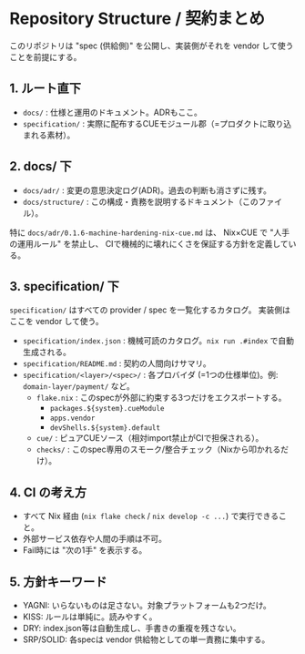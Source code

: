 # Repository Structure / 契約まとめ

このリポジトリは "spec (供給側)" を公開し、実装側がそれを vendor して使うことを前提にする。

## 1. ルート直下
- `docs/` : 仕様と運用のドキュメント。ADRもここ。
- `specification/` : 実際に配布するCUEモジュール郡（=プロダクトに取り込まれる素材）。

## 2. docs/ 下
- `docs/adr/` : 変更の意思決定ログ(ADR)。過去の判断も消さずに残す。
- `docs/structure/` : この構成・責務を説明するドキュメント（このファイル）。

特に `docs/adr/0.1.6-machine-hardening-nix-cue.md` は、
Nix×CUE で "人手の運用ルール" を禁止し、
CIで機械的に壊れにくさを保証する方針を定義している。

## 3. specification/ 下
`specification/` はすべての provider / spec を一覧化するカタログ。
実装側はここを vendor して使う。

- `specification/index.json` : 機械可読のカタログ。`nix run .#index` で自動生成される。
- `specification/README.md` : 契約の人間向けサマリ。
- `specification/<layer>/<spec>/` : 各プロバイダ (=1つの仕様単位)。例: `domain-layer/payment/` など。
    - `flake.nix` : このspecが外部に約束する3つだけをエクスポートする。
        - `packages.${system}.cueModule`
        - `apps.vendor`
        - `devShells.${system}.default`
    - `cue/` : ピュアCUEソース（相対import禁止がCIで担保される）。
    - `checks/` : このspec専用のスモーク/整合チェック（Nixから叩かれるだけ）。

## 4. CI の考え方
- すべて Nix 経由 (`nix flake check` / `nix develop -c ...`) で実行できること。
- 外部サービス依存や人間の手順は不可。
- Fail時には "次の1手" を表示する。

## 5. 方針キーワード
- YAGNI: いらないものは足さない。対象プラットフォームも2つだけ。
- KISS: ルールは単純に。読みやすく。
- DRY: index.json等は自動生成し、手書きの重複を残さない。
- SRP/SOLID: 各specは vendor 供給物としての単一責務に集中する。